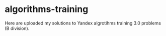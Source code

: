 # algorithms-training

Here are uploaded my solutions to Yandex algrotihms training 3.0 problems (B division).
